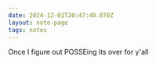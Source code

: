 ```yaml
---
date: 2024-12-01T20:47:40.070Z
layout: note-page
tags: notes
---
```

Once I figure out POSSEing its over for y'all

